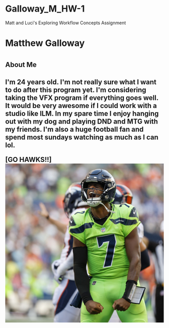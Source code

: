 # Galloway_M_HW-1
Matt and Luci's Exploring Workflow Concepts Assignment









<h1>Matthew Galloway<h1>

<h2>About Me<h2>
I'm 24 years old. I'm not really sure what I want to do after this program yet. I'm considering taking the VFX program if everything goes well. It would be very awesome if I could work with a studio like ILM. In my spare time I enjoy hanging out with my dog and playing DND and MTG with my friends. I'm also a huge football fan and spend most sundays watching as much as I can lol.

[GO HAWKS!!] <img src="./images/IMG_1414.JPG" />